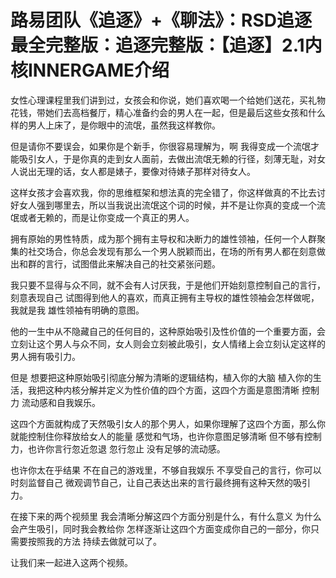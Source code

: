 # 路易团队《追逐》+《聊法》：RSD追逐最全完整版：追逐完整版：【追逐】2.1内核INNERGAME介绍

女性心理课程里我们讲到过，女孩会和你说，她们喜欢喝一个给她们送花，买礼物 花钱，带她们去高档餐厅，精心准备约会的男人在一起，但是最后这些女孩和什么样的男人上床了，是你眼中的流氓，虽然我这样教你。

但是请你不要误会，如果你是个新手，你很容易理解为，啊 我得变成一个流氓才能吸引女人，于是你真的走到女人面前，去做出流氓无赖的行径，刻薄无耻，对女人说出无理的话，女人都是婊子，要像对待婊子那样对待女人。

这样女孩才会喜欢我，你的思维框架和想法真的完全错了，你这样做真的不比去讨好女人强到哪里去，所以当我说出流氓这个词的时候，并不是让你真的变成一个流氓或者无赖的，而是让你变成一个真正的男人。

拥有原始的男性特质，成为那个拥有主导权和决断力的雄性领袖，任何一个人群聚集的社交场合，你总会发现有那么一个男人脱颖而出，在场的所有男人都在刻意做出和群的言行，试图借此来解决自己的社交紧张问题。

我只要不显得与众不同，就不会有人讨厌我，于是他们开始刻意控制自己的言行，刻意表现自己 试图得到他人的喜欢，而真正拥有主导权的雄性领袖会怎样做呢，我就是我 雄性领袖有明确的意图。

他的一生中从不隐藏自己的任何目的，这种原始吸引及性价值的一个重要方面，会立刻让这个男人与众不同，女人则会立刻被此吸引，女人情绪上会立刻认定这样的男人拥有吸引力。

但是 想要把这种原始吸引彻底分解为清晰的逻辑结构，植入你的大脑 植入你的生活，我把这种内核分解并定义为性价值的四个方面，这四个方面是意图清晰 控制力 流动感和自我娱乐。

这四个方面就构成了天然吸引女人的那个男人，如果你理解了这四个方面，那么你就能控制住你释放给女人的能量 感觉和气场，也许你意图足够清晰 但不够有控制力，也许你言行忽近忽退 忽行忽止 没有足够的流动感。

也许你太在乎结果 不在自己的游戏里，不够自我娱乐 不享受自己的言行，你可以时刻监督自己 微观调节自己，让自己表达出来的言行最终拥有这种天然的吸引力。

在接下来的两个视频里 我会清晰分解这四个方面分别是什么，有什么意义 为什么会产生吸引，同时我会教给你 怎样逐渐让这四个方面变成你自己的一部分，你只需要按照我的方法 持续去做就可以了。

让我们来一起进入这两个视频。